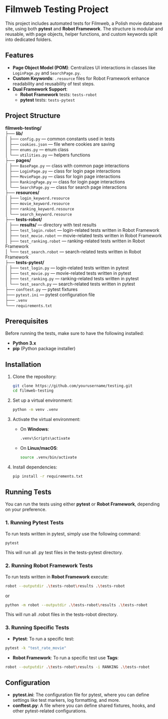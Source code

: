# Filmweb Testing Project

This project includes automated tests for Filmweb, a Polish movie database site, using both **pytest** and **Robot Framework**. The structure is modular and reusable, with page objects, helper functions, and custom keywords split into dedicated folders.

## Features

- **Page Object Model (POM)**: Centralizes UI interactions in classes like `LoginPage.py` and `SearchPage.py`.
- **Custom Keywords**: `.resource` files for Robot Framework enhance readability and reusability of test steps.
- **Dual Framework Support**: 
  - **Robot Framework** tests: `tests-robot`
  - **pytest** tests: `tests-pytest`

## Project Structure

**filmweb-testing/**  
├── **lib/**  
│   ├── `config.py`             — common constants used in tests  
│   ├── `cookies.json`          — file where cookies are saving  
│   ├── `enums.py`              — enum class  
│   └── `utilities.py`          — helpers functions  
├── **pages/**  
│   ├── `BasePage.py`           — class with common page interactions  
│   ├── `LoginPage.py`          — class for login page interactions  
│   ├── `MoviePage.py`          — class for login page interactions  
│   ├── `RankingPage.py`        — class for login page interactions  
│   └── `SearchPage.py`         — class for search page interactions  
├── **resources/**  
│   ├── `login_keyword.resource`  
│   ├── `movie_keyword.resource`  
│   ├── `ranking_keyword.resource`  
│   └── `search_keyword.resource`  
├── **tests-robot/**  
│   ├── **results/**            — directory with test results  
│   ├── `test_login.robot`      — login-related tests written in Robot Framework  
│   ├── `test_movie.robot`      — movie-related tests written in Robot Framework  
│   ├── `test_ranking.robot`    — ranking-related tests written in Robot Framework  
│   └── `test_search.robot`     — search-related tests written in Robot Framework  
├── **tests-pytest/**  
│   ├── `test_login.py`         — login-related tests written in pytest  
│   ├── `test_movie.py`         — movie-related tests written in pytest  
│   ├── `test_ranking.py`       — ranking-related tests written in pytest  
│   └── `test_search.py`        — search-related tests written in pytest  
├── `conftest.py`               — pytest fixtures  
├── `pytest.ini`                — pytest configuration file  
├── `.venv`  
└── `requirements.txt`  

## Prerequisites

Before running the tests, make sure to have the following installed:
- **Python 3.x**
- **pip** (Python package installer)

## Installation

1. Clone the repository:

    ```bash
    git clone https://github.com/yourusername/testing.git
    cd filmweb-testing
    ```

2. Set up a virtual environment:

    ```bash
    python -m venv .venv
    ```

3. Activate the virtual environment:
   - On **Windows**:
     ```bash
     .venv\Scripts\activate
     ```
   - On **Linux/macOS**:
     ```bash
     source .venv/bin/activate
     ```

4. Install dependencies:

    ```bash
    pip install -r requirements.txt
    ```

## Running Tests

You can run the tests using either **pytest** or **Robot Framework**, depending on your preference.

### 1. Running Pytest Tests

To run tests written in pytest, simply use the following command:

```bash
pytest
```
This will run all .py test files in the tests-pytest directory.

### 2. Running Robot Framework Tests

To run tests written in **Robot Framework** execute:

```bash
robot --outputdir .\tests-robot\results .\tests-robot
```

or

```bash
python -m robot --outputdir .\tests-robot\results .\tests-robot
```

This will run all .robot files in the tests-robot directory.

### 3. Running Specific Tests

- **Pytest**: To run a specific test:

```bash
pytest -k "test_rate_movie"
```

- **Robot Framework**: To run a specific test use **Tags**:
```bash
robot --outputdir .\tests-robot\results -i RANKING .\tests-robot
```

## Configuration
- **pytest.ini**: The configuration file for pytest, where you can define settings like test markers, log formatting, and more.
- **conftest.py**: A file where you can define shared fixtures, hooks, and other pytest-related configurations.
